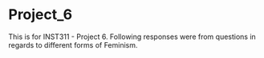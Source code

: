 # Project_6
This is for INST311 - Project 6. Following responses were from questions in regards to different forms of Feminism. 
